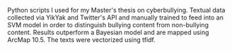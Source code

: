 Python scripts I used for my Master's thesis on cyberbullying. Textual data collected via YikYak and Twitter's API and manually trained to feed into an SVM model in order to distinguish bullying content from non-bullying content. Results outperform a Bayesian model and are mapped using ArcMap 10.5. The texts were vectorized using tfidf.
